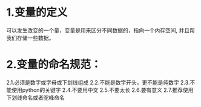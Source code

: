 # 1.变量的定义
  可以发生改变的一个量，变量是用来区分不同数据的，指向一个内存空间, 并且帮我们存储一些数据。

# 2.变量的命名规范：
  2.1.必须是数字或字母或下划线组成
  2.2.不能是数字开头，更不能是纯数字
  2.3.不能使用python的关键字
  2.4.不要用中文
  2.5.不要太长
  2.6.要有意义
  2.7.推荐使用下划线命名或者驼峰命名
 